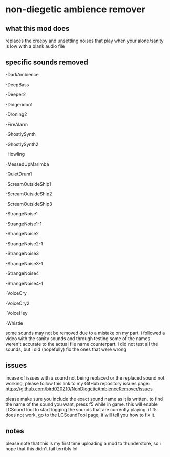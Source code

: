 # non-diegetic ambience remover

## what this mod does
replaces the creepy and unsettling noises that play when your alone/sanity is low with a blank audio file

## specific sounds removed
-DarkAmbience

-DeepBass

-Deeper2

-Didgeridoo1

-Droning2

-FireAlarm

-GhostlySynth

-GhostlySynth2

-Howling

-MessedUpMarimba

-QuietDrum1

-ScreamOutsideShip1

-ScreamOutsideShip2

-ScreamOutsideShip3

-StrangeNoise1

-StrangeNoise1-1

-StrangeNoise2

-StrangeNoise2-1

-StrangeNoise3

-StrangeNoise3-1

-StrangeNoise4

-StrangeNoise4-1

-VoiceCry

-VoiceCry2

-VoiceHey

-Whistle

some sounds may not be removed due to a mistake on my part. i followed a video with the sanity sounds and through testing some of the names weren't accurate to the actual file name counterpart. i did not test all the sounds, but i did (hopefully) fix the ones that were wrong

## issues
incase of issues with a sound not being replaced or the replaced sound not working, please follow this link to my GitHub repository issues page: https://github.com/bird020210/NonDiegeticAmbienceRemover/issues

please make sure you include the exact sound name as it is written. to find the name of the sound you want, press f5 while in game. this will enable LCSoundTool to start logging the sounds that are currently playing. if f5 does not work, go to the LCSoundTool page, it will tell you how to fix it.

## notes
please note that this is my first time uploading a mod to thunderstore, so i hope that this didn't fail terribly lol
